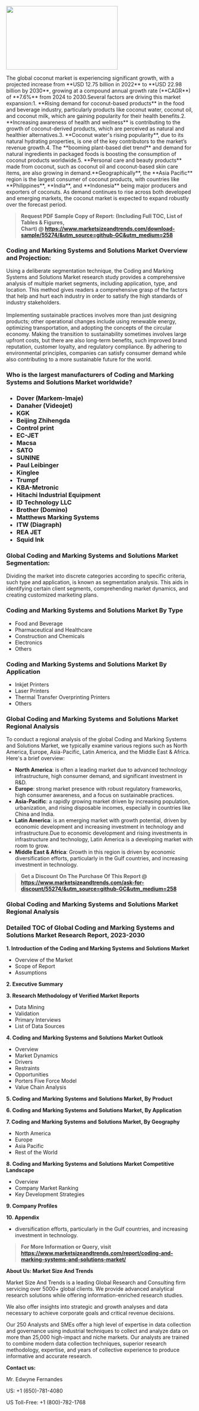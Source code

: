 <p><img class="alignnone size-medium wp-image-20088" src="https://ffe5etoiles.com/wp-content/uploads/2024/12/MST1-300x171.png" alt="" width="300" height="171" /></p>The global coconut market is experiencing significant growth, with a projected increase from **USD 12.75 billion in 2022** to **USD 22.98 billion by 2030**, growing at a compound annual growth rate (**CAGR**) of **7.6%** from 2024 to 2030.Several factors are driving this market expansion:1. **Rising demand for coconut-based products** in the food and beverage industry, particularly products like coconut water, coconut oil, and coconut milk, which are gaining popularity for their health benefits.2. **Increasing awareness of health and wellness** is contributing to the growth of coconut-derived products, which are perceived as natural and healthier alternatives.3. **Coconut water's rising popularity**, due to its natural hydrating properties, is one of the key contributors to the market’s revenue growth.4. The **booming plant-based diet trend** and demand for natural ingredients in packaged foods is boosting the consumption of coconut products worldwide.5. **Personal care and beauty products** made from coconut, such as coconut oil and coconut-based skin care items, are also growing in demand.**Geographically**, the **Asia Pacific** region is the largest consumer of coconut products, with countries like **Philippines**, **India**, and **Indonesia** being major producers and exporters of coconuts. As demand continues to rise across both developed and emerging markets, the coconut market is expected to expand robustly over the forecast period.</p><blockquote id="" class=""><strong>Request PDF Sample Copy of Report: (Including Full TOC, List of Tables &amp; Figures, Chart)&nbsp;@&nbsp;<strong><a href="https://www.marketsizeandtrends.com/download-sample/55274/&utm_source=github-GC&utm_medium=258" target="_blank">https://www.marketsizeandtrends.com/download-sample/55274/&utm_source=github-GC&utm_medium=258</a></strong></strong></blockquote><h3 id="" class="">Coding and Marking Systems and Solutions Market&nbsp;Overview and Projection:</h3><p id="" class="">Using a deliberate segmentation technique, the Coding and Marking Systems and Solutions Market research study provides a comprehensive analysis of multiple market segments, including application, type, and location. This method gives readers a comprehensive grasp of the factors that help and hurt each industry in order to satisfy the high standards of industry stakeholders. <br /> <br />Implementing sustainable practices involves more than just designing products; other operational changes include using renewable energy, optimizing transportation, and adopting the concepts of the circular economy. Making the transition to sustainability sometimes involves large upfront costs, but there are also long-term benefits, such improved brand reputation, customer loyalty, and regulatory compliance. By adhering to environmental principles, companies can satisfy consumer demand while also contributing to a more sustainable future for the world.</p><h3 id="" class="">Who is the largest manufacturers of&nbsp;Coding and Marking Systems and Solutions Market worldwide?</h3><h3 class=""><p><ul><li>Dover (Markem-Imaje) </li><li> Danaher (Videojet) </li><li> KGK </li><li> Beijing Zhihengda </li><li> Control print </li><li> EC-JET </li><li> Macsa </li><li> SATO </li><li> SUNINE </li><li> Paul Leibinger </li><li> Kinglee </li><li> Trumpf </li><li> KBA-Metronic </li><li> Hitachi Industrial Equipment </li><li> ID Technology LLC </li><li> Brother (Domino) </li><li> Matthews Marking Systems </li><li> ITW (Diagraph) </li><li> REA JET </li><li> Squid Ink</li></ul></p></h3><h3 id="" class="">Global&nbsp;Coding and Marking Systems and Solutions Market Segmentation:</h3><p id="" class="">Dividing the market into discrete categories according to specific criteria, such type and application, is known as segmentation analysis. This aids in identifying certain client segments, comprehending market dynamics, and creating customized marketing plans.</p><h3 id="" class="">Coding and Marking Systems and Solutions Market&nbsp;By Type</h3><p><p><ul><li>Food and Beverage </li><li> Pharmaceutical and Healthcare </li><li> Construction and Chemicals </li><li> Electronics </li><li> Others</p></li></ul></p></p><h3 id="" class="">Coding and Marking Systems and Solutions Market&nbsp;By Application</h3><p class=""><p><ul><li>Inkjet Printers </li><li> Laser Printers </li><li> Thermal Transfer Overprinting Printers </li><li> Others</li></ul></p></p><h3 id="" class="">Global Coding and Marking Systems and Solutions Market Regional Analysis</h3><p id="" class="">To conduct a regional analysis of the global Coding and Marking Systems and Solutions Market, we typically examine various regions such as North America, Europe, Asia-Pacific, Latin America, and the Middle East &amp; Africa. Here's a brief overview:</p><ul><li><strong>North America</strong>: is often a leading market due to advanced technology infrastructure, high consumer demand, and significant investment in R&amp;D.</li><li><strong>Europe</strong>: strong market presence with robust regulatory frameworks, high consumer awareness, and a focus on sustainable practices.</li><li><strong>Asia-Pacific</strong>: a rapidly growing market driven by increasing population, urbanization, and rising disposable incomes, especially in countries like China and India.</li><li><strong>Latin America</strong>: is an emerging market with growth potential, driven by economic development and increasing investment in technology and infrastructure.Due to economic development and rising investments in infrastructure and technology, Latin America is a developing market with room to grow.</li><li><strong>Middle East &amp; Africa</strong>: Growth in this region is driven by economic diversification efforts, particularly in the Gulf countries, and increasing investment in technology.</li></ul><blockquote id="" class=""><strong>Get a Discount On The Purchase Of This Report @ <strong><a href="https://www.marketsizeandtrends.com/ask-for-discount/55274/&utm_source=github-GC&utm_medium=258" target="_blank">https://www.marketsizeandtrends.com/ask-for-discount/55274/&utm_source=github-GC&utm_medium=258</a></strong></strong></blockquote><h3 id="" class="">Global Coding and Marking Systems and Solutions Market Regional Analysis</h3><h3 id="" class="">Detailed TOC of Global Coding and Marking Systems and Solutions Market Research Report, 2023-2030</h3><p id="" class=""><strong>1. Introduction of the Coding and Marking Systems and Solutions Market</strong></p><ul><li>Overview of the Market</li><li>Scope of Report</li><li>Assumptions</li></ul><p id="" class=""><strong>2. Executive Summary</strong></p><p id="" class=""><strong>3. Research Methodology of Verified Market Reports</strong></p><ul><li>Data Mining</li><li>Validation</li><li>Primary Interviews</li><li>List of Data Sources</li></ul><p id="" class=""><strong>4. Coding and Marking Systems and Solutions Market Outlook</strong></p><ul><li>Overview</li><li>Market Dynamics</li><li>Drivers</li><li>Restraints</li><li>Opportunities</li><li>Porters Five Force Model</li><li>Value Chain Analysis</li></ul><p id="" class=""><strong>5. Coding and Marking Systems and Solutions Market, By Product</strong></p><p id="" class=""><strong>6. Coding and Marking Systems and Solutions Market, By Application</strong></p><p id="" class=""><strong>7. Coding and Marking Systems and Solutions Market, By Geography</strong></p><ul><li>North America</li><li>Europe</li><li>Asia Pacific</li><li>Rest of the World</li></ul><p id="" class=""><strong>8. Coding and Marking Systems and Solutions Market Competitive Landscape</strong></p><ul><li>Overview</li><li>Company Market Ranking</li><li>Key Development Strategies</li></ul><p id="" class=""><strong>9. Company Profiles</strong></p><p id="" class=""><strong>10. Appendix</strong></p><ul><li>diversification efforts, particularly in the Gulf countries, and increasing investment in technology.</li></ul><blockquote id="" class=""><strong>For More Information or Query, visit <strong><strong><a href="https://www.marketsizeandtrends.com/report/coding-and-marking-systems-and-solutions-market/" target="_blank">https://www.marketsizeandtrends.com/report/coding-and-marking-systems-and-solutions-market/</a></strong></strong></strong></blockquote><p id="" class=""><strong>About Us: Market Size And Trends</strong></p><p id="" class="">Market Size And Trends is a leading Global Research and Consulting firm servicing over 5000+ global clients. We provide advanced analytical research solutions while offering information-enriched research studies.</p><p id="" class="">We also offer insights into strategic and growth analyses and data necessary to achieve corporate goals and critical revenue decisions.</p><p id="" class="">Our 250 Analysts and SMEs offer a high level of expertise in data collection and governance using industrial techniques to collect and analyze data on more than 25,000 high-impact and niche markets. Our analysts are trained to combine modern data collection techniques, superior research methodology, expertise, and years of collective experience to produce informative and accurate research.</p><p id="" class=""><strong>Contact us:</strong></p><p id="" class="">Mr. Edwyne Fernandes</p><p id="" class="">US: +1 (650)-781-4080</p><p id="" class="">US Toll-Free: +1 (800)-782-1768</p>
